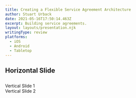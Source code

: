 ```yaml
---
title: Creating a Flexible Service Agreement Architecture
author: Stuart Urback
date: 2021-05-16T17:50:14.463Z
excerpt: Building service agreements.
layout: layouts/presentation.njk
writingType: review
platforms:
  - iOS
  - Android
  - Tabletop
---
```


<div class="reveal">
  <div class="slides">
    <section><h1>Horizontal Slide<h1></section>
    <section>
      <section>Vertical Slide 1</section>
      <section>Vertical Slide 2</section>
    </section>
  </div>
</div>
<script src="static/js/presentation.js" defer></script>
